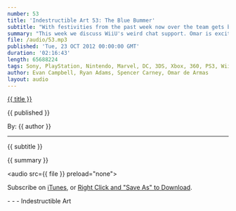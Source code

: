 ```yaml
---
number: 53
title: 'Indestructible Art 53: The Blue Bummer'
subtitle: "With festivities from the past week now over the team gets back to work to bring you an informative look at the world of Video Games and Comics."
summary: "This week we discuss WiiU's weird chat support. Omar is excited for Good Old Games addition of Mac games. Failed kickstarter project calls into question what we should and should not expect from kickstarter. Evan looks forward to a new project from Team Meat. Spencer and Ryan disagree about the quality of some recently canceled DC titles. Ryan is heartened  about the fate of Wally West. And lastly the crew gives out some picks of the week. Enjoy!"
file: /audio/53.mp3
published: 'Tue, 23 OCT 2012 00:00:00 GMT'
duration: '02:16:43'
length: 65688224
tags: Sony, PlayStation, Nintendo, Marvel, DC, 3DS, Xbox, 360, PS3, Wii, PSN, XBLA, Video Games, Comics, Games, Indestructible Art, Blue Beetle, Kickstarter, Dishonored, Borderlands 2, George Romero, Spoiler, GOG.com, Diamond Trust of London
author: Evan Campbell, Ryan Adams, Spencer Carney, Omar de Armas
layout: audio
---
```


<a href="../episodes/{{ number }}.html" class='postTitleLink'><p class='postTitle'>{{ title }}</p></a>
<p class='postPublished'>{{ published }}</p>
<p class='postAuthor'>By: {{ author }}</p>
<hr>
{{ subtitle }}  
  
{{ summary }}  

<audio src={{ file }} preload="none"></audio>
<p class='subLinks'>Subscribe on <a href='http://bit.ly/iapodcast'>iTunes</a>, or <a href={{ file }}>Right Click and "Save As" to Download</a>.</p>
- - -
Indestructible Art